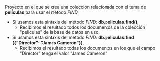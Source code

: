 Proyecto en el que se crea una colección relacionada con el tema de **películas** para usar el método *FIND*
* Si usamos esta sintaxis del método *FIND*: **db.peliculas.find()**,
    * Recibimos el resultado todos los documentos de la colección "peliculas" de la base de datos en uso.
* Si usamos esta sintaxis del método *FIND*: **db.peliculas.find ({"Director": "James Cameron"})**,
    * Recibimos el resultado todas los documentos en los que el campo "Director" tenga el valor "James Cameron"